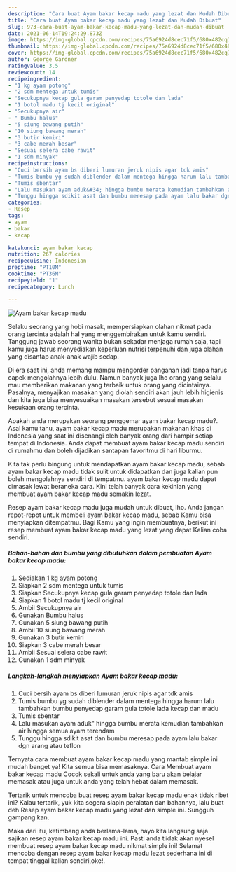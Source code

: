 ```yaml
---
description: "Cara buat Ayam bakar kecap madu yang lezat dan Mudah Dibuat"
title: "Cara buat Ayam bakar kecap madu yang lezat dan Mudah Dibuat"
slug: 973-cara-buat-ayam-bakar-kecap-madu-yang-lezat-dan-mudah-dibuat
date: 2021-06-14T19:24:29.873Z
image: https://img-global.cpcdn.com/recipes/75a6924d8cec71f5/680x482cq70/ayam-bakar-kecap-madu-foto-resep-utama.jpg
thumbnail: https://img-global.cpcdn.com/recipes/75a6924d8cec71f5/680x482cq70/ayam-bakar-kecap-madu-foto-resep-utama.jpg
cover: https://img-global.cpcdn.com/recipes/75a6924d8cec71f5/680x482cq70/ayam-bakar-kecap-madu-foto-resep-utama.jpg
author: George Gardner
ratingvalue: 3.5
reviewcount: 14
recipeingredient:
- "1 kg ayam potong"
- "2 sdm mentega untuk tumis"
- "Secukupnya kecap gula garam penyedap totole dan lada"
- "1 botol madu tj kecil original"
- "Secukupnya air"
- " Bumbu halus"
- "5 siung bawang putih"
- "10 siung bawang merah"
- "3 butir kemiri"
- "3 cabe merah besar"
- "Sesuai selera cabe rawit"
- "1 sdm minyak"
recipeinstructions:
- "Cuci bersih ayam bs diberi lumuran jeruk nipis agar tdk amis"
- "Tumis bumbu yg sudah diblender dalam mentega hingga harum lalu tambahkan bumbu penyedap garam gula totole lada kecap dan madu"
- "Tumis sbentar"
- "Lalu masukan ayam aduk&#34; hingga bumbu merata kemudian tambahkan air hingga semua ayam terendam"
- "Tunggu hingga sdikit asat dan bumbu meresap pada ayam lalu bakar dgn arang atau teflon"
categories:
- Resep
tags:
- ayam
- bakar
- kecap

katakunci: ayam bakar kecap 
nutrition: 267 calories
recipecuisine: Indonesian
preptime: "PT10M"
cooktime: "PT36M"
recipeyield: "1"
recipecategory: Lunch

---
```



![Ayam bakar kecap madu](https://img-global.cpcdn.com/recipes/75a6924d8cec71f5/680x482cq70/ayam-bakar-kecap-madu-foto-resep-utama.jpg)

Selaku seorang yang hobi masak, mempersiapkan olahan nikmat pada orang tercinta adalah hal yang menggembirakan untuk kamu sendiri. Tanggung jawab seorang  wanita bukan sekadar menjaga rumah saja, tapi kamu juga harus menyediakan keperluan nutrisi terpenuhi dan juga olahan yang disantap anak-anak wajib sedap.

Di era  saat ini, anda memang mampu mengorder panganan jadi tanpa harus capek mengolahnya lebih dulu. Namun banyak juga lho orang yang selalu mau memberikan makanan yang terbaik untuk orang yang dicintainya. Pasalnya, menyajikan masakan yang diolah sendiri akan jauh lebih higienis dan kita juga bisa menyesuaikan masakan tersebut sesuai masakan kesukaan orang tercinta. 



Apakah anda merupakan seorang penggemar ayam bakar kecap madu?. Asal kamu tahu, ayam bakar kecap madu merupakan makanan khas di Indonesia yang saat ini disenangi oleh banyak orang dari hampir setiap tempat di Indonesia. Anda dapat membuat ayam bakar kecap madu sendiri di rumahmu dan boleh dijadikan santapan favoritmu di hari liburmu.

Kita tak perlu bingung untuk mendapatkan ayam bakar kecap madu, sebab ayam bakar kecap madu tidak sulit untuk didapatkan dan juga kalian pun boleh mengolahnya sendiri di tempatmu. ayam bakar kecap madu dapat dimasak lewat beraneka cara. Kini telah banyak cara kekinian yang membuat ayam bakar kecap madu semakin lezat.

Resep ayam bakar kecap madu juga mudah untuk dibuat, lho. Anda jangan repot-repot untuk membeli ayam bakar kecap madu, sebab Kamu bisa menyiapkan ditempatmu. Bagi Kamu yang ingin membuatnya, berikut ini resep membuat ayam bakar kecap madu yang lezat yang dapat Kalian coba sendiri.

<!--inarticleads1-->

##### Bahan-bahan dan bumbu yang dibutuhkan dalam pembuatan Ayam bakar kecap madu:

1. Sediakan 1 kg ayam potong
1. Siapkan 2 sdm mentega untuk tumis
1. Siapkan Secukupnya kecap gula garam penyedap totole dan lada
1. Siapkan 1 botol madu tj kecil original
1. Ambil Secukupnya air
1. Gunakan  Bumbu halus
1. Gunakan 5 siung bawang putih
1. Ambil 10 siung bawang merah
1. Gunakan 3 butir kemiri
1. Siapkan 3 cabe merah besar
1. Ambil Sesuai selera cabe rawit
1. Gunakan 1 sdm minyak




<!--inarticleads2-->

##### Langkah-langkah menyiapkan Ayam bakar kecap madu:

1. Cuci bersih ayam bs diberi lumuran jeruk nipis agar tdk amis
1. Tumis bumbu yg sudah diblender dalam mentega hingga harum lalu tambahkan bumbu penyedap garam gula totole lada kecap dan madu
1. Tumis sbentar
1. Lalu masukan ayam aduk&#34; hingga bumbu merata kemudian tambahkan air hingga semua ayam terendam
1. Tunggu hingga sdikit asat dan bumbu meresap pada ayam lalu bakar dgn arang atau teflon




Ternyata cara membuat ayam bakar kecap madu yang mantab simple ini mudah banget ya! Kita semua bisa memasaknya. Cara Membuat ayam bakar kecap madu Cocok sekali untuk anda yang baru akan belajar memasak atau juga untuk anda yang telah hebat dalam memasak.

Tertarik untuk mencoba buat resep ayam bakar kecap madu enak tidak ribet ini? Kalau tertarik, yuk kita segera siapin peralatan dan bahannya, lalu buat deh Resep ayam bakar kecap madu yang lezat dan simple ini. Sungguh gampang kan. 

Maka dari itu, ketimbang anda berlama-lama, hayo kita langsung saja sajikan resep ayam bakar kecap madu ini. Pasti anda tiidak akan nyesel membuat resep ayam bakar kecap madu nikmat simple ini! Selamat mencoba dengan resep ayam bakar kecap madu lezat sederhana ini di tempat tinggal kalian sendiri,oke!.

